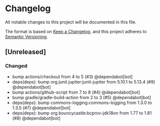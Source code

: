 # Changelog

All notable changes to this project will be documented in this file.

The format is based on [Keep a Changelog](https://keepachangelog.com/en/1.0.0/),
and this project adheres to [Semantic Versioning](https://semver.org/spec/v2.0.0.html).

## [Unreleased]

### Changed
- bump actions/checkout from 4 to 5 (#3) @dependabot[bot]
- deps(deps): bump org.junit.jupiter:junit-jupiter from 5.10.1 to 5.13.4 (#9) @dependabot[bot]
- bump actions/github-script from 7 to 8 (#4) @dependabot[bot]
- bump gradle/gradle-build-action from 2 to 3 (#5) @dependabot[bot]
- deps(deps): bump commons-logging:commons-logging from 1.3.0 to 1.3.5 (#7) @dependabot[bot]
- deps(deps): bump org.bouncycastle:bcprov-jdk18on from 1.77 to 1.81 (#8) @dependabot[bot]